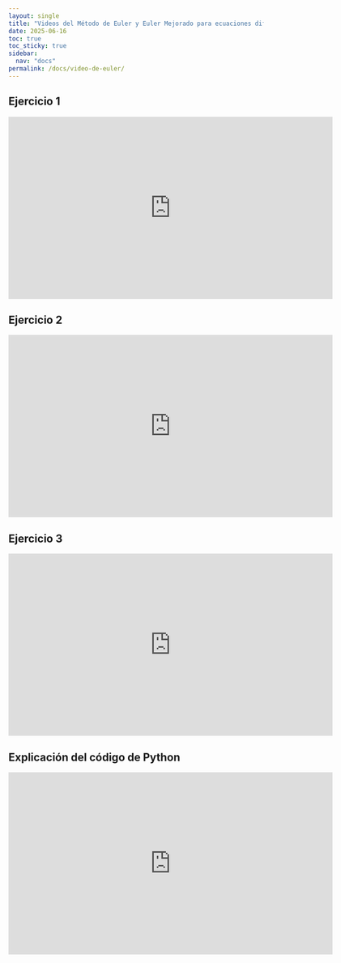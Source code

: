 ```yaml
---
layout: single
title: "Videos del Método de Euler y Euler Mejorado para ecuaciones diferenciales."
date: 2025-06-16
toc: true
toc_sticky: true
sidebar:
  nav: "docs"
permalink: /docs/video-de-euler/
---
```


## Ejercicio 1

<iframe width="640" height="360" src="https://www.youtube.com/embed/7AJCJOZfh_4?si=3Vu_tSpl162H5w4P" frameborder="0" allowfullscreen></iframe>

## Ejercicio 2

<iframe width="640" height="360" src="https://www.youtube.com/embed/gXmu51LBixE?si=yKs1_yBIOyOWz6Gc"  frameborder="0" allowfullscreen></iframe>

## Ejercicio 3

<iframe width="640" height="360"  src="https://www.youtube.com/embed/s_SF4B_joBc?si=OaGkptuQSbMx1TCD" frameborder="0" allowfullscreen></iframe>

## Explicación del código de Python

<iframe width="640" height="360" src="https://www.youtube.com/embed/X_TsbXtOwjU?si=o1gY7go937K5dj8D" frameborder="0" allowfullscreen></iframe>


